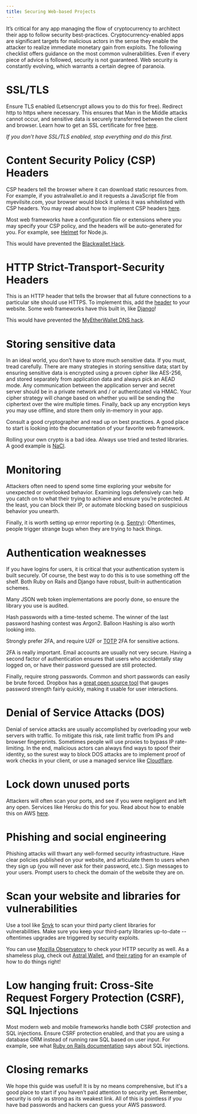 ```yaml
---
title: Securing Web-based Projects
---
```


It’s critical for any app managing the flow of cryptocurrency to architect their app to follow
security best-practices. Cryptocurrency-enabled apps are significant targets for malicious
actors in the sense they enable the attacker to realize immediate monetary gain from exploits.
The following checklist offers guidance on the most common vulnerabilities. Even if every piece
of advice is followed, security is not guaranteed. Web security is constantly evolving, which
warrants a certain degree of paranoia.

# SSL/TLS

Ensure TLS enabled (Letsencrypt allows you to do this for free). Redirect http to https where
necessary. This ensures that Man in the Middle attacks cannot occur, and sensitive data is
securely transferred between the client and browser. Learn how to get an SSL certificate for free
[here](https://letsencrypt.org/getting-started/).

*If you don’t have SSL/TLS enabled, stop everything and do this first.*

# Content Security Policy (CSP) Headers

CSP headers tell the browser where it can download static resources from. For example, if you
astralwallet.io and it requests a JavaScript file from myevilsite.com, your browser would block
it unless it was whitelisted with CSP headers. You may read about how to implement CSP headers
[here](https://developer.mozilla.org/en-US/docs/Web/HTTP/CSP).

Most web frameworks have a configuration file or extensions where you may specify
your CSP policy, and the headers will be auto-generated for you. For example, see
[Helmet](https://www.npmjs.com/package/helmet) for Node.js.

This would have prevented the [Blackwallet
Hack](https://www.ccn.com/yet-another-crypto-wallet-hack-causes-users-lose-400000/).

# HTTP Strict-Transport-Security Headers

This is an HTTP header that tells the browser that all future
connections to a particular site should use HTTPS. To implement this, add the
[header](https://developer.mozilla.org/en-US/docs/Web/HTTP/Headers/Strict-Transport-Security)
to your website. Some web frameworks have this built in, like
[Django](https://docs.djangoproject.com/en/2.0/topics/security/#ssl-https)!

This would have prevented the [MyEtherWallet DNS
hack](https://bitcoinmagazine.com/articles/popular-ether-wallet-mew-hijacked-dns-attack/).


# Storing sensitive data

In an ideal world, you don’t have to store much sensitive data. If you must, tread
carefully. There are many strategies in storing sensitive data; start by ensuring sensitive
data is encrypted using a proven cipher like AES-256, and stored separately from application
data and always pick an AEAD mode. Any communication between the application server and secret
server should be in a private network and / or authenticated via HMAC. Your cipher strategy will
change based on whether you will be sending the ciphertext over the wire multiple times. Finally,
back up any encryption keys you may use offline, and store them only in-memory in your app.

Consult a good cryptographer and read up on best practices. A good place to start is looking
into the documentation of your favorite web framework.

Rolling your own crypto is a bad idea. Always use tried and tested libraries. A good example is
[NaCl](https://en.wikipedia.org/wiki/NaCl_(software)).

# Monitoring
Attackers often need to spend some time exploring your website for unexpected or overlooked
behavior. Examining logs defensively can help you catch on to what their trying to achieve and
ensure you’re protected. At the least, you can block their IP, or automate blocking based on
suspicious behavior you unearth.

Finally, it is worth setting up errror reporting (e.g. [Sentry](https://sentry.io/welcome/)):
Oftentimes, people trigger strange bugs when they are trying to hack things.

# Authentication weaknesses

If you have logins for users, it is critical that your authentication system is built securely. Of
course, the best way to do this is to use something off the shelf. Both Ruby on Rails and Django
have robust, built-in authentication schemes.

Many JSON web token implementations are poorly done, so ensure the library you use is audited.

Hash passwords with a time-tested scheme. The winner of the last password hashing contest was
Argon2. Balloon Hashing is also worth looking into.

Strongly prefer 2FA, and require U2F or [TOTP](https://tools.ietf.org/html/rfc6238) 2FA for
sensitive actions.

2FA is really important. Email accounts are usually not very secure. Having a second factor
of authentication ensures that users who accidentally stay logged on, or have their password
guessed are still protected.

Finally, require strong passwords. Common and short passwords
can easily be brute forced. Dropbox has a [great open source
tool](https://blogs.dropbox.com/tech/2012/04/zxcvbn-realistic-password-strength-estimation/)
that gauges password strength fairly quickly, making it usable for user interactions.

# Denial of Service Attacks (DOS)

Denial of service attacks are usually accomplished by overloading your web servers with traffic. To
mitigate this risk, rate limit traffic from IPs and browser fingerprints. Sometimes people will
use proxies to bypass IP rate-limiting. In the end, malicious actors can always find ways to
spoof their identity, so the surest way to block DOS attacks are to implement proof of work checks
in your client, or use a managed service like [Cloudflare](https://www.cloudflare.com/ddos/).

# Lock down unused ports

Attackers will often scan your ports, and see if you were negligent and left any
open. Services like Heroku do this for you. Read about how to enable this on AWS
[here](https://docs.aws.amazon.com/AWSEC2/latest/UserGuide/authorizing-access-to-an-instance.html).

# Phishing and social engineering

Phishing attacks will thwart any well-formed security infrastructure. Have clear policies
published on your website, and articulate them to users when they sign up (you will never ask
for their password, etc.). Sign messages to your users. Prompt users to check the domain of
the website they are on.

# Scan your website and libraries for vulnerabilities

Use a tool like [Snyk](https://snyk.io/) to scan your third party client libraries for
vulnerabilities. Make sure you keep your third-party libraries up-to-date -- oftentimes upgrades
are triggered by security exploits.

You can use [Mozilla Observatory](https://observatory.mozilla.org/) to check your HTTP security
as well. As a shameless plug, check out [Astral Wallet](https://astralwallet.io), and [their
rating](https://observatory.mozilla.org/analyze/astralwallet.io) for an example of how to do
things right!

# Low hanging fruit: Cross-Site Request Forgery Protection (CSRF), SQL Injections

Most modern web and mobile frameworks handle both CSRF protection and SQL
injections. Ensure CSRF protection enabled, and that you are using a database ORM
instead of running raw SQL based on user input. For example, see what [Ruby on Rails
documentation](http://guides.rubyonrails.org/security.html#sql-injection) says about SQL
injections.

# Closing remarks

We hope this guide was useful! It is by no means comprehensive, but it's a good place to start if
you haven’t paid attention to security yet. Remember, security is only as strong as its weakest
link. All of this is pointless if you have bad passwords and hackers can guess your AWS password.
